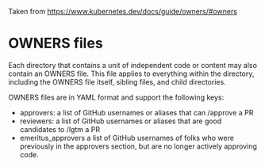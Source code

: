 Taken from https://www.kubernetes.dev/docs/guide/owners/#owners

# OWNERS files
Each directory that contains a unit of independent code or content may also contain an OWNERS file. This file applies to everything within the directory, including the OWNERS file itself, sibling files, and child directories.

OWNERS files are in YAML format and support the following keys:

- approvers: a list of GitHub usernames or aliases that can /approve a PR
- reviewers: a list of GitHub usernames or aliases that are good candidates to /lgtm a PR
- emeritus_approvers a list of GitHub usernames of folks who were previously in the approvers section, but are no longer actively approving code.
